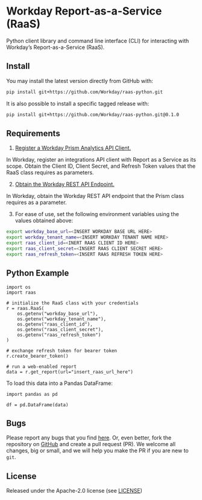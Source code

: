 # Workday Report-as-a-Service (RaaS)

Python client library and command line interface (CLI) for interacting with
Workday’s Report-as-a-Service (RaaS).

## Install
You may install the latest version directly from GitHub with:

```bash
pip install git+https://github.com/Workday/raas-python.git
```

It is also possible to install a specific tagged release with:

```bash
pip install git+https://github.com/Workday/raas-python.git@0.1.0
```

## Requirements

1. [Register a Workday Prism Analytics API Client.](https://doc.workday.com/reader/J1YvI9CYZUWl1U7_PSHyHA/qAugF2pRAGtECVLHKdMO_A)

In Workday, register an integrations API client with Report as a Service as its
scope. Obtain the Client ID, Client Secret, and Refresh Token values that the
RaaS class requires as parameters.

2. [Obtain the Workday REST API Endpoint.](https://doc.workday.com/reader/J1YvI9CYZUWl1U7_PSHyHA/L_RKkfJI6bKu1M2~_mfesQ)

In Workday, obtain the Workday REST API endpoint that the Prism class requires
as a parameter.

3. For ease of use, set the following environment variables using the values obtained above:

```bash
export workday_base_url=<INSERT WORKDAY BASE URL HERE>
export workday_tenant_name=<INSERT WORKDAY TENANT NAME HERE>
export raas_client_id=<INERT RAAS CLIENT ID HERE>
export raas_client_secret=<INSERT RAAS CLIENT SECRET HERE>
export raas_refresh_token=<INSERT RAAS REFRESH TOKEN HERE>
```

## Python Example

```{python}
import os
import raas

# initialize the RaaS class with your credentials
r = raas.RaaS(
    os.getenv("workday_base_url"),
    os.getenv("workday_tenant_name"),
    os.getenv("raas_client_id"),
    os.getenv("raas_client_secret"),
    os.getenv("raas_refresh_token")
)

# exchange refresh token for bearer token
r.create_bearer_token()

# run a web-enabled report
data = r.get_report(url="insert_raas_url_here")
```

To load this data into a Pandas DataFrame:

```{python}
import pandas as pd

df = pd.DataFrame(data)
```

## Bugs
Please report any bugs that you find [here](https://github.com/Workday/raas-python/issues).
Or, even better, fork the repository on [GitHub](https://github.com/Workday/raas-python)
and create a pull request (PR). We welcome all changes, big or small, and we
will help you make the PR if you are new to `git`.

## License
Released under the Apache-2.0 license (see [LICENSE](https://github.com/Workday/raas-python/blob/master/LICENSE))
